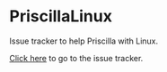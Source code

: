 PriscillaLinux
==============

Issue tracker to help Priscilla with Linux.

[Click here](https://github.com/Roave/PriscillaLinux/issues) to go to the issue tracker.
